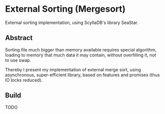 # External Sorting (Mergesort)

External sorting implementation, using ScyllaDB's library SeaStar.

## Abstract

Sorting file much bigger than memory available requires special algorithm, 
loading to memory that much data it may contain, without overfilling it, not
to use swap.

Thereby I present my implementation of external merge sort, using asynchronous,
super-efficient library, based on features and promises (thus IO locks reduced).

## Build

TODO
